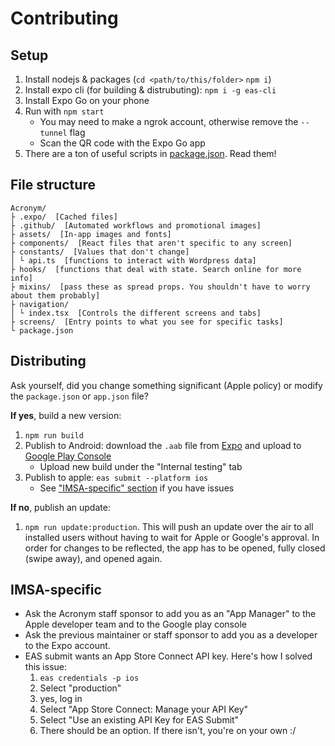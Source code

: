 # Contributing

## Setup
1. Install nodejs & packages (`cd <path/to/this/folder>` `npm i`)
2. Install expo cli (for building & distrubuting): `npm i -g eas-cli`
3. Install Expo Go on your phone
4. Run with `npm start`
   - You may need to make a ngrok account, otherwise remove the `--tunnel` flag
   - Scan the QR code with the Expo Go app
5. There are a ton of useful scripts in [package.json](package.json). Read them!

## File structure
```
Acronym/
├ .expo/  [Cached files]
├ .github/  [Automated workflows and promotional images]
├ assets/  [In-app images and fonts]
├ components/  [React files that aren't specific to any screen]
├ constants/  [Values that don't change]
│ └ api.ts  [functions to interact with Wordpress data]
├ hooks/  [functions that deal with state. Search online for more info]
├ mixins/  [pass these as spread props. You shouldn't have to worry about them probably]
├ navigation/
│ └ index.tsx  [Controls the different screens and tabs]
├ screens/  [Entry points to what you see for specific tasks]
└ package.json
```

## Distributing
Ask yourself, did you change something significant (Apple policy) or modify the `package.json` or `app.json` file?

**If yes**, build a new version:
1. `npm run build`
2. Publish to Android: download the `.aab` file from [Expo](https://expo.dev) and upload to [Google Play Console](https://play.google.com/console/u/0/developers)
   - Upload new build under the "Internal testing" tab
3. Publish to apple: `eas submit --platform ios`
   - See ["IMSA-specific" section](#imsa-specific) if you have issues

**If no**, publish an update:
1. `npm run update:production`. This will push an update over the air to all installed users without having to wait for Apple or Google's approval. In order for changes to be reflected, the app has to be opened, fully closed (swipe away), and opened again.

## IMSA-specific
- Ask the Acronym staff sponsor to add you as an "App Manager" to the Apple developer team and to the Google play console
- Ask the previous maintainer or staff sponsor to add you as a developer to the Expo account.
- EAS submit wants an App Store Connect API key. Here's how I solved this issue:
  1. `eas credentials -p ios`
  2. Select "production"
  3. yes, log in
  4. Select "App Store Connect: Manage your API Key"
  5. Select "Use an existing API Key for EAS Submit"
  6. There should be an option. If there isn't, you're on your own :/
